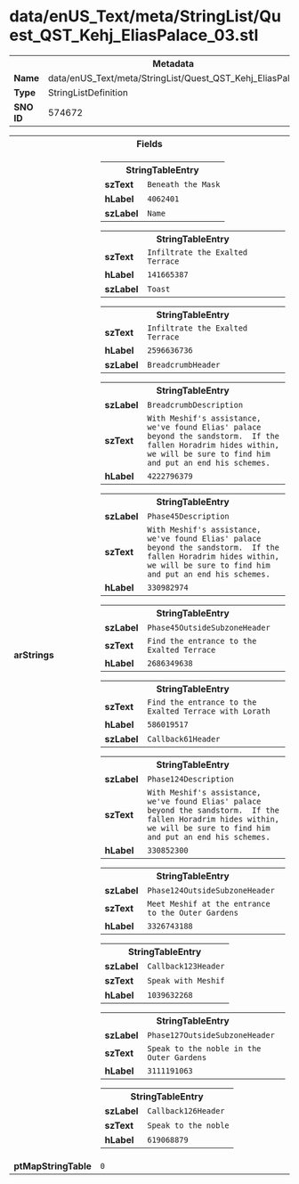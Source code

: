 <h1>data/enUS_Text/meta/StringList/Quest_QST_Kehj_EliasPalace_03.stl</h1><table><tr><th colspan="100%">Metadata</th></tr><tr><td><b>Name</b></td><td>data/enUS_Text/meta/StringList/Quest_QST_Kehj_EliasPalace_03.stl</td></tr><tr><td><b>Type</b></td><td>StringListDefinition</td></tr><tr><td><b>SNO ID</b></td><td>574672</td></tr></table>

<table><tr><th colspan="100%">Fields</th></tr><tr><td><b>arStrings</b></td><td><table><tr><th colspan="100%">StringTableEntry</th></tr><tr><td><b>szText</b></td><td><code>Beneath the Mask</code></td></tr><tr><td><b>hLabel</b></td><td><code>4062401</code></td></tr><tr><td><b>szLabel</b></td><td><code>Name</code></td></tr></table>


<table><tr><th colspan="100%">StringTableEntry</th></tr><tr><td><b>szText</b></td><td><code>Infiltrate the Exalted Terrace</code></td></tr><tr><td><b>hLabel</b></td><td><code>141665387</code></td></tr><tr><td><b>szLabel</b></td><td><code>Toast</code></td></tr></table>


<table><tr><th colspan="100%">StringTableEntry</th></tr><tr><td><b>szText</b></td><td><code>Infiltrate the Exalted Terrace</code></td></tr><tr><td><b>hLabel</b></td><td><code>2596636736</code></td></tr><tr><td><b>szLabel</b></td><td><code>BreadcrumbHeader</code></td></tr></table>


<table><tr><th colspan="100%">StringTableEntry</th></tr><tr><td><b>szLabel</b></td><td><code>BreadcrumbDescription</code></td></tr><tr><td><b>szText</b></td><td><code>With Meshif's assistance, we've found Elias' palace beyond the sandstorm.  If the fallen Horadrim hides within, we will be sure to find him and put an end his schemes.</code></td></tr><tr><td><b>hLabel</b></td><td><code>4222796379</code></td></tr></table>


<table><tr><th colspan="100%">StringTableEntry</th></tr><tr><td><b>szLabel</b></td><td><code>Phase45Description</code></td></tr><tr><td><b>szText</b></td><td><code>With Meshif's assistance, we've found Elias' palace beyond the sandstorm.  If the fallen Horadrim hides within, we will be sure to find him and put an end his schemes.</code></td></tr><tr><td><b>hLabel</b></td><td><code>330982974</code></td></tr></table>


<table><tr><th colspan="100%">StringTableEntry</th></tr><tr><td><b>szLabel</b></td><td><code>Phase45OutsideSubzoneHeader</code></td></tr><tr><td><b>szText</b></td><td><code>Find the entrance to the Exalted Terrace</code></td></tr><tr><td><b>hLabel</b></td><td><code>2686349638</code></td></tr></table>


<table><tr><th colspan="100%">StringTableEntry</th></tr><tr><td><b>szText</b></td><td><code>Find the entrance to the Exalted Terrace with Lorath</code></td></tr><tr><td><b>hLabel</b></td><td><code>586019517</code></td></tr><tr><td><b>szLabel</b></td><td><code>Callback61Header</code></td></tr></table>


<table><tr><th colspan="100%">StringTableEntry</th></tr><tr><td><b>szLabel</b></td><td><code>Phase124Description</code></td></tr><tr><td><b>szText</b></td><td><code>With Meshif's assistance, we've found Elias' palace beyond the sandstorm.  If the fallen Horadrim hides within, we will be sure to find him and put an end his schemes.</code></td></tr><tr><td><b>hLabel</b></td><td><code>330852300</code></td></tr></table>


<table><tr><th colspan="100%">StringTableEntry</th></tr><tr><td><b>szLabel</b></td><td><code>Phase124OutsideSubzoneHeader</code></td></tr><tr><td><b>szText</b></td><td><code>Meet Meshif at the entrance to the Outer Gardens</code></td></tr><tr><td><b>hLabel</b></td><td><code>3326743188</code></td></tr></table>


<table><tr><th colspan="100%">StringTableEntry</th></tr><tr><td><b>szLabel</b></td><td><code>Callback123Header</code></td></tr><tr><td><b>szText</b></td><td><code>Speak with Meshif</code></td></tr><tr><td><b>hLabel</b></td><td><code>1039632268</code></td></tr></table>


<table><tr><th colspan="100%">StringTableEntry</th></tr><tr><td><b>szLabel</b></td><td><code>Phase127OutsideSubzoneHeader</code></td></tr><tr><td><b>szText</b></td><td><code>Speak to the noble in the Outer Gardens</code></td></tr><tr><td><b>hLabel</b></td><td><code>3111191063</code></td></tr></table>


<table><tr><th colspan="100%">StringTableEntry</th></tr><tr><td><b>szLabel</b></td><td><code>Callback126Header</code></td></tr><tr><td><b>szText</b></td><td><code>Speak to the noble</code></td></tr><tr><td><b>hLabel</b></td><td><code>619068879</code></td></tr></table>


</td></tr><tr><td><b>ptMapStringTable</b></td><td><code>0</code></td></tr></table>

